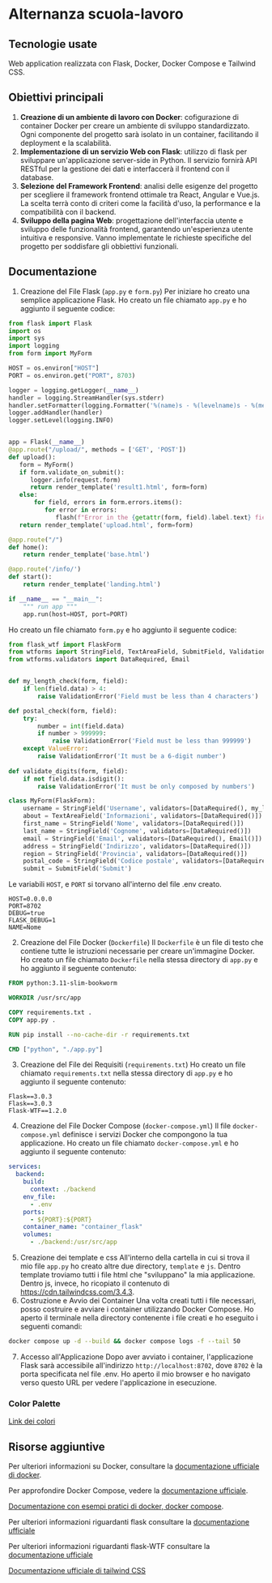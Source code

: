 # Alternanza scuola-lavoro
## Tecnologie usate
Web application realizzata con Flask, Docker, Docker Compose e Tailwind CSS.
## Obiettivi principali
1. **Creazione di un ambiente di lavoro con Docker**: cofigurazione di container Docker per creare un ambiente di sviluppo standardizzato. Ogni componente del progetto sarà isolato in un container, facilitando il deployment e la scalabilità.
2. **Implementazione di un servizio Web con Flask**: utilizzo di flask per sviluppare un'applicazione server-side in Python. Il servizio fornirà API RESTful per la gestione dei dati e interfaccerà il frontend con il database.
3. **Selezione del Framework Frontend**: analisi delle esigenze del progetto per scegliere il framework frontend ottimale tra React, Angular e Vue.js. La scelta terrà conto di criteri come la facilità d'uso, la performance e la compatibilità con il backend.
4. **Sviluppo della pagina Web**: progettazione dell'interfaccia utente e sviluppo delle funzionalità frontend, garantendo un'esperienza utente intuitiva e responsive. Vanno implementate le richieste specifiche del progetto per soddisfare  gli obbiettivi funzionali.
## Documentazione
1. Creazione del File Flask (`app.py` e `form.py`)
Per iniziare ho creato una semplice applicazione Flask. Ho creato un file chiamato `app.py` e ho aggiunto il seguente codice:
```python
from flask import Flask
import os
import sys
import logging
from form import MyForm

HOST = os.environ["HOST"]
PORT = os.environ.get("PORT", 8703)

logger = logging.getLogger(__name__)
handler = logging.StreamHandler(sys.stderr)
handler.setFormatter(logging.Formatter('%(name)s - %(levelname)s - %(message)s'))
logger.addHandler(handler)
logger.setLevel(logging.INFO)


app = Flask(__name__)
@app.route("/upload/", methods = ['GET', 'POST'])
def upload():
   form = MyForm()
   if form.validate_on_submit():
      logger.info(request.form)
      return render_template('result1.html', form=form)
   else:
       for field, errors in form.errors.items():
          for error in errors:
             flash(f"Error in the {getattr(form, field).label.text} field - {error}", 'error')
   return render_template('upload.html', form=form)

@app.route("/")
def home():
    return render_template('base.html')

@app.route('/info/')
def start():
    return render_template('landing.html')

if __name__ == "__main__":
    """ run app """
    app.run(host=HOST, port=PORT)
```
Ho creato un file chiamato `form.py` e ho aggiunto il seguente codice:
```python
from flask_wtf import FlaskForm
from wtforms import StringField, TextAreaField, SubmitField, ValidationError
from wtforms.validators import DataRequired, Email


def my_length_check(form, field):
    if len(field.data) > 4:
        raise ValidationError('Field must be less than 4 characters')

def postal_check(form, field):
    try:
        number = int(field.data)
        if number > 999999:
            raise ValidationError('Field must be less than 999999')
    except ValueError:
        raise ValidationError('It must be a 6-digit number')
    
def validate_digits(form, field):
    if not field.data.isdigit():
        raise ValidationError('It must be only composed by numbers')

class MyForm(FlaskForm):
    username = StringField('Username', validators=[DataRequired(), my_length_check])
    about = TextAreaField('Informazioni', validators=[DataRequired()])
    first_name = StringField('Nome', validators=[DataRequired()])
    last_name = StringField('Cognome', validators=[DataRequired()])
    email = StringField('Email', validators=[DataRequired(), Email()])
    address = StringField('Indirizzo', validators=[DataRequired()])
    region = StringField('Provincia', validators=[DataRequired()])
    postal_code = StringField('Codice postale', validators=[DataRequired(), postal_check, validate_digits])
    submit = SubmitField('Submit')
```
Le variabili `HOST`, e `PORT` si torvano all'interno del file .env creato.
```
HOST=0.0.0.0
PORT=8702
DEBUG=true
FLASK_DEBUG=1
NAME=Nome
```
2. Creazione del File Docker (`Dockerfile`)
Il `Dockerfile` è un file di testo che contiene tutte le istruzioni necessarie per creare un'immagine Docker. Ho creato un file chiamato `Dockerfile` nella stessa directory di `app.py` e ho aggiunto il seguente contenuto:
```Dockerfile
FROM python:3.11-slim-bookworm

WORKDIR /usr/src/app

COPY requirements.txt .
COPY app.py .

RUN pip install --no-cache-dir -r requirements.txt

CMD ["python", "./app.py"]
```
3. Creazione del File dei Requisiti (`requirements.txt`)
Ho creato un file chiamato `requirements.txt` nella stessa directory di `app.py` e ho aggiunto il seguente contenuto:
```
Flask==3.0.3
Flask==3.0.3
Flask-WTF==1.2.0
```
4. Creazione del File Docker Compose (`docker-compose.yml`)
Il file `docker-compose.yml` definisce i servizi Docker che compongono la tua applicazione. Ho creato un file chiamato `docker-compose.yml` e ho aggiunto il seguente contenuto:
```yaml
services:
  backend:
    build:
      context: ./backend
    env_file:
      - .env
    ports:
      - ${PORT}:${PORT}
    container_name: "container_flask"
    volumes:
      - ./backend:/usr/src/app
```
5. Creazione dei template e css
All'interno della cartella in cui si trova il mio file `app.py` ho creato altre due directory, `template` e `js`.
Dentro template troviamo tutti i file html che "sviluppano" la mia applicazione. Dentro js, invece, ho ricopiato il contenuto di https://cdn.tailwindcss.com/3.4.3.
6. Costruzione e Avvio dei Container
Una volta creati tutti i file necessari, posso costruire e avviare i container utilizzando Docker Compose. Ho aperto il terminale nella directory contenente i file creati e ho eseguito i seguenti comandi:
```sh
docker compose up -d --build && docker compose logs -f --tail 50
```
7. Accesso all'Applicazione
Dopo aver avviato i container, l'applicazione Flask sarà accessibile all'indirizzo `http://localhost:8702`, dove `8702` è la porta specificata nel file .env. Ho aperto il mio browser e ho navigato verso questo URL per vedere l'applicazione in esecuzione.

### Color Palette 
[Link dei colori](https://colorhunt.co/palette/fffae6ff9f66ff5f00002379)
## Risorse aggiuntive
Per ulteriori informazioni su Docker, consultare la [documentazione ufficiale di docker](https://docs.docker.com/).

Per approfondire Docker Compose, vedere la [documentazione ufficiale](https://docs.docker.com/compose/). 

[Documentazione con esempi pratici di docker, docker compose](https://docker-curriculum.com/).

Per ulteriori informazioni riguardanti flask consultare la [documentazione ufficiale](https://flask.palletsprojects.com/en/3.0.x/)

Per ulteriori informazioni riguardanti flask-WTF consultare la [documentazione ufficiale](https://flask-wtf.readthedocs.io/en/1.2.x/)

[Documentazione ufficiale di tailwind CSS](https://tailwindcss.com/docs/installation)